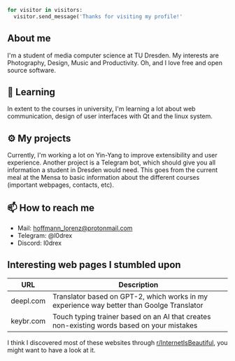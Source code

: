 ```python
for visitor in visitors:
  visitor.send_message('Thanks for visiting my profile!'
```

## About me

I'm a student of media computer science at TU Dresden.
My interests are Photography, Design, Music and Productivity. Oh, and I love free and open source software.

## :telescope: Learning
In extent to the courses in university, I'm learning a lot about web communication, design of user interfaces with Qt and the linux system.

## :gear: My projects
Currently, I'm working a lot on Yin-Yang to improve extensibility and user experience.
Another project is a Telegram bot, which should give you all information a student in Dresden would need. This goes from the current meal at the Mensa to basic information about the different courses (important webpages, contacts, etc).

## :mailbox: How to reach me
- Mail: hoffmann_lorenz@protonmail.com
- Telegram: @l0drex
- Discord: l0drex

## Interesting web pages I stumbled upon

| URL | Description
| --- | --- |
| deepl.com | Translator based on GPT-2, which works in my experience way better than Goolge Translator
| keybr.com | Touch typing trainer based on an AI that creates non-existing words based on your mistakes

I think I discovered most of these websites through [r/InternetIsBeautiful](https://www.reddit.com/r/InternetIsBeautiful/), you might want to have a look at it.

